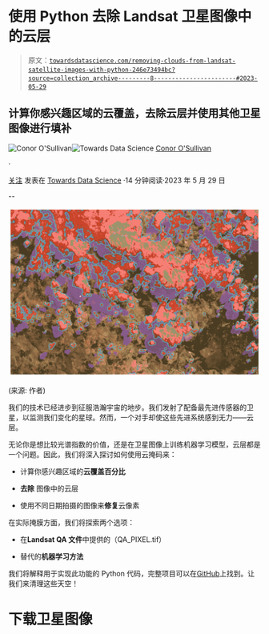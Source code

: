 # 使用 Python 去除 Landsat 卫星图像中的云层

> 原文：[`towardsdatascience.com/removing-clouds-from-landsat-satellite-images-with-python-246e73494bc?source=collection_archive---------8-----------------------#2023-05-29`](https://towardsdatascience.com/removing-clouds-from-landsat-satellite-images-with-python-246e73494bc?source=collection_archive---------8-----------------------#2023-05-29)

## 计算你感兴趣区域的云覆盖，去除云层并使用其他卫星图像进行填补

[](https://conorosullyds.medium.com/?source=post_page-----246e73494bc--------------------------------)![Conor O'Sullivan](https://conorosullyds.medium.com/?source=post_page-----246e73494bc--------------------------------)[](https://towardsdatascience.com/?source=post_page-----246e73494bc--------------------------------)![Towards Data Science](https://towardsdatascience.com/?source=post_page-----246e73494bc--------------------------------) [Conor O'Sullivan](https://conorosullyds.medium.com/?source=post_page-----246e73494bc--------------------------------)

·

[关注](https://medium.com/m/signin?actionUrl=https%3A%2F%2Fmedium.com%2F_%2Fsubscribe%2Fuser%2F4ae48256fb37&operation=register&redirect=https%3A%2F%2Ftowardsdatascience.com%2Fremoving-clouds-from-landsat-satellite-images-with-python-246e73494bc&user=Conor+O%27Sullivan&userId=4ae48256fb37&source=post_page-4ae48256fb37----246e73494bc---------------------post_header-----------) 发表在 [Towards Data Science](https://towardsdatascience.com/?source=post_page-----246e73494bc--------------------------------) ·14 分钟阅读·2023 年 5 月 29 日[](https://medium.com/m/signin?actionUrl=https%3A%2F%2Fmedium.com%2F_%2Fvote%2Ftowards-data-science%2F246e73494bc&operation=register&redirect=https%3A%2F%2Ftowardsdatascience.com%2Fremoving-clouds-from-landsat-satellite-images-with-python-246e73494bc&user=Conor+O%27Sullivan&userId=4ae48256fb37&source=-----246e73494bc---------------------clap_footer-----------)

--

[](https://medium.com/m/signin?actionUrl=https%3A%2F%2Fmedium.com%2F_%2Fbookmark%2Fp%2F246e73494bc&operation=register&redirect=https%3A%2F%2Ftowardsdatascience.com%2Fremoving-clouds-from-landsat-satellite-images-with-python-246e73494bc&source=-----246e73494bc---------------------bookmark_footer-----------)![](img/139abceec02d150bde92512b5d84aa21.png)

(来源: 作者)

我们的技术已经进步到征服浩瀚宇宙的地步。我们发射了配备最先进传感器的卫星，以监测我们变化的星球。然而，一个对手却使这些先进系统感到无力——云层。

无论你是想比较光谱指数的价值，还是在卫星图像上训练机器学习模型，云层都是一个问题。因此，我们将深入探讨如何使用云掩码来：

+   计算你感兴趣区域的**云覆盖百分比**

+   **去除** 图像中的云层

+   使用不同日期拍摄的图像来**修复**云像素

在实际掩膜方面，我们将探索两个选项：

+   在**Landsat QA 文件**中提供的（QA_PIXEL.tif）

+   替代的**机器学习方法**

我们将解释用于实现此功能的 Python 代码，完整项目可以在[GitHub](https://github.com/conorosully/medium-articles/blob/master/src/remote%20sensing/landsat_clouds.ipynb)上找到。让我们来清理这些天空！

# 下载卫星图像
